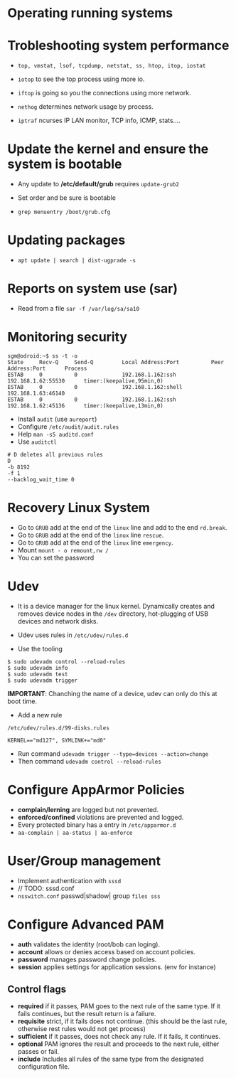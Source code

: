 # Operating running systems

# Trobleshooting system performance

- `top, vmstat, lsof, tcpdump, netstat, ss, htop, itop, iostat`

- `iotop` to see the top process using more io.

- `iftop` is going so you the connections using more network.

- `nethog` determines network usage by process.

- `iptraf` ncurses IP LAN monitor, TCP info, ICMP, stats....


# Update the kernel and ensure the system is bootable


- Any update to  **/etc/default/grub**  requires `update-grub2`

- Set order and be sure is bootable
- `grep menuentry /boot/grub.cfg`


# Updating packages 

- `apt update | search | dist-ugprade -s`

# Reports on system use (sar)

- Read from a file `sar -f /var/log/sa/sa10`

# Monitoring security

```
sgm@odroid:~$ ss -t -o
State     Recv-Q     Send-Q         Local Address:Port          Peer Address:Port      Process
ESTAB     0          0              192.168.1.162:ssh           192.168.1.62:55530      timer:(keepalive,95min,0)
ESTAB     0          0              192.168.1.162:shell         192.168.1.63:46140
ESTAB     0          0              192.168.1.162:ssh           192.168.1.62:45136      timer:(keepalive,13min,0)
```

- Install `audit` (use `aureport`)
- Configure `/etc/audit/audit.rules`
- Help `man -s5 auditd.conf`
- Use `auditctl`

```
# D deletes all previous rules
D
-b 8192
-f 1
--backlog_wait_time 0
```


# Recovery Linux System

- Go to `GRUB` add at the end of the `linux` line and add to the end `rd.break`.
- Go to `GRUB` add at the end of the `linux` line `rescue`.
- Go to `GRUB` add at the end of the `linux` line `emergency`.
- Mount `mount - o remount,rw /`
- You can set the password

# Udev

- It is a device manager for the linux kernel. Dynamically creates and removes device nodes in the `/dev` directory, hot-plugging of USB devices and network disks.

- Udev uses rules in `/etc/udev/rules.d`
- Use the tooling 

```
$ sudo udevadm control --reload-rules
$ sudo udevadm info
$ sudo udevadm test
$ sudo udevadm trigger
```

**IMPORTANT**: Chanching the name of a device, udev can only do this at boot time.


- Add a new rule

```
/etc/udev/rules.d/99-disks.rules

KERNEL=="md127", SYMLINK+="md0"
```

- Run command `udevadm trigger --type=devices --action=change` 
- Then command `udevadm control --reload-rules` 


# Configure AppArmor Policies

- **complain/lerning** are logged but not prevented.
- **enforced/confined** violations are prevented and logged.
- Every protected binary has a entry in `/etc/apparmor.d`
- `aa-complain | aa-status | aa-enforce`

# User/Group management

- Implement authentication with `sssd`
- // TODO: sssd.conf
- `nsswitch.conf` passwd|shadow| group `files sss`


# Configure Advanced PAM

- **auth** validates the identity (root/bob can loging).
- **account** allows or denies access based on account policies.
- **password** manages password change policies.
- **session** applies settings for application sessions. (env for instance)

## Control flags

- **required**  if it passes, PAM goes to the next rule of the same type. If it fails continues, but the result return is a failure.
- **requisite** strict, if it fails does not continue. (this should be the last rule, otherwise rest rules would not get process)
- **sufficient** if it passes, does not check any rule. If it fails, it continues.
- **optional** PAM ignores the result and proceeds to the next rule, either passes or fail.
- **include** Includes all rules of the same type from the designated configuration file.


